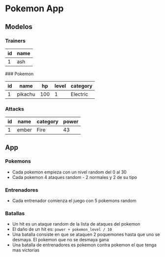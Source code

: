 # Pokemon App

## Modelos

### Trainers

| id | name |
|----|------|
| 1  | ash  |

### Pokemon

| id | name    | hp  | level | category |
|----|---------|-----|-------|----------|
| 1  | pikachu | 100 | 1     | Electric |

### Attacks

| id | name  | category | power |
|----|-------|----------|-------|
| 1  | ember | Fire     | 43    |

## App

### Pokemons
* Cada pokemon empieza con un nivel random del 0 al 30
* Cada pokemon 4 ataques random - 2 normales y 2 de su tipo

### Entrenadores

* Cada entrenador comienza el juego con 5 pokemons random

### Batallas

* Un hit es un ataque random de la lista de ataques del pokemon
* El daño de un hit es: `power + pokemon_level / 10`
* Una batalla consiste en que se ataquen 2 poquemones hasta que uno se desmaya. El pokemon que no se desmaya gana
* Una batalla de entrenadores es pokemon contra pokemon el que tenga mas victorias
